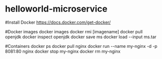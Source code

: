 # helloworld-microservice

#Install Docker
https://docs.docker.com/get-docker/

#Docker images
docker images
docker rmi [imagename]
docker pull openjdk
docker inspect openjdk
docker save ms
docker load --input ms.tar

#Containers
docker ps
docker pull nginx
docker run --name my-nginx -d -p 8081:80 nginx
docker stop my-nginx
docker rm my-nginx